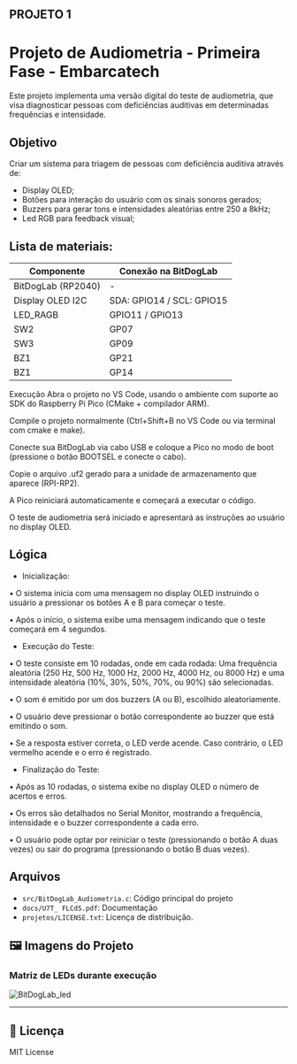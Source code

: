 ## PROJETO 1

# Projeto de Audiometria - Primeira Fase - Embarcatech
Este projeto implementa uma versão digital do teste de audiometria, que visa diagnosticar pessoas com deficiências auditivas em determinadas frequências e intensidade.

## Objetivo
Criar um sistema para triagem de pessoas com deficiência auditiva através de:
- Display OLED;
- Botões para interação do usuário com os sinais sonoros gerados;
- Buzzers para gerar tons e intensidades aleatórias entre 250 a 8kHz;
- Led RGB para feedback visual; 

##  Lista de materiais: 

| Componente           | Conexão na BitDogLab |
|----------------------|----------------------|
| BitDogLab (RP2040)   | -                    |
| Display OLED I2C     | SDA: GPIO14 / SCL: GPIO15 |
| LED_RAGB             | GPIO11 / GPIO13      |
| SW2                  | GP07                 | 
| SW3                  | GP09                 |
| BZ1                  | GP21                 |
| BZ1                  | GP14                 |


Execução
Abra o projeto no VS Code, usando o ambiente com suporte ao SDK do Raspberry Pi Pico (CMake + compilador ARM).


Compile o projeto normalmente (Ctrl+Shift+B no VS Code ou via terminal com cmake e make).


Conecte sua BitDogLab via cabo USB e coloque a Pico no modo de boot (pressione o botão BOOTSEL e conecte o cabo).


Copie o arquivo .uf2 gerado para a unidade de armazenamento que aparece (RPI-RP2).


A Pico reiniciará automaticamente e começará a executar o código.


O teste de audiometria será iniciado e apresentará as instruções ao usuário no display OLED.

## Lógica

- Inicialização:  

• O sistema inicia com uma mensagem no display OLED instruindo o usuário a 
pressionar os botões A e B para começar o teste. 

• Após o início, o sistema exibe uma mensagem indicando que o teste começará 
em 4 segundos. 

- Execução do Teste: 

• O teste consiste em 10 rodadas, onde em cada rodada: 
Uma frequência aleatória (250 Hz, 500 Hz, 1000 Hz, 2000 Hz, 4000 Hz, ou 8000 
Hz) e uma intensidade aleatória (10%, 30%, 50%, 70%, ou 90%) são selecionadas. 

• O som é emitido por um dos buzzers (A ou B), escolhido aleatoriamente. 

• O usuário deve pressionar o botão correspondente ao buzzer que está emitindo 
o som. 

• Se a resposta estiver correta, o LED verde acende. Caso contrário, o LED 
vermelho acende e o erro é registrado. 

- Finalização do Teste: 

• Após as 10 rodadas, o sistema exibe no display OLED o número de acertos e 
erros. 

• Os erros são detalhados no Serial Monitor, mostrando a frequência, 
intensidade e o buzzer correspondente a cada erro. 

• O usuário pode optar por reiniciar o teste (pressionando o botão A duas vezes) 
ou sair do programa (pressionando o botão B duas vezes).

##  Arquivos
- `src/BitDogLab_Audiometria.c`: Código principal do projeto
- `docs/U7T_ FLCdS.pdf`: Documentação
- `projetos/LICENSE.txt`: Licença de distribuição. 

## 🖼️ Imagens do Projeto
### Matriz de LEDs durante execução
![BitDogLab_led](./assets/BitDogLab_led.jpg)

---
## 📜 Licença
MIT License
